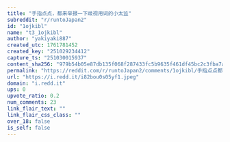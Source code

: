 ```yaml
---
title: "手指点点，都来举报一下歧视用词的小太监"
subreddit: "r/runtoJapan2"
id: "1ojkibl"
name: "t3_1ojkibl"
author: "yakiyaki887"
created_utc: 1761781452
created_key: "251029234412"
capture_ts: "251030015937"
content_sha256: "979b54b05e87db135f068f287433fc5b9635f461df45bc2c3fba7a195dbdf1fd"
permalink: "https://reddit.com/r/runtoJapan2/comments/1ojkibl/手指点点都来举报一下歧视用词的小太监/"
url: "https://i.redd.it/i82bou0s05yf1.jpeg"
domain: "i.redd.it"
ups: 0
upvote_ratio: 0.2
num_comments: 23
link_flair_text: ""
link_flair_css_class: ""
over_18: false
is_self: false
---
```


